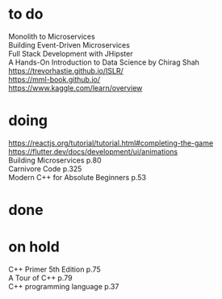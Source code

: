 # to do
Monolith to Microservices  
Building Event-Driven Microservices  
Full Stack Development with JHipster  
A Hands-On Introduction to Data Science by Chirag Shah  
https://trevorhastie.github.io/ISLR/  
https://mml-book.github.io/  
https://www.kaggle.com/learn/overview  
# doing
https://reactjs.org/tutorial/tutorial.html#completing-the-game  
https://flutter.dev/docs/development/ui/animations    
Building Microservices p.80    
Carnivore Code p.325  
Modern C++ for Absolute Beginners p.53  
# done
# on hold
C++ Primer 5th Edition p.75  
A Tour of C++ p.79  
C++ programming language p.37  

